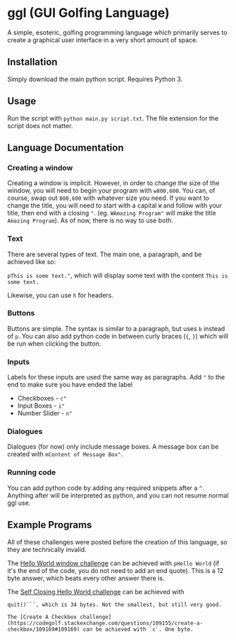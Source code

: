 # ggl (GUI Golfing Language)
A simple, esoteric, golfing programming language which primarily serves to create a graphical user interface in a very short amount of space.
## Installation
Simply download the main python script. Requires Python 3.
## Usage
Run the script with `python main.py script.txt`. The file extension for the script does not matter.
## Language Documentation
### Creating a window
Creating a window is implicit. However, in order to change the size of the window, you will need to begin your program with `w800,600`. You can, of course, swap out `800,600` with whatever size you need. If you want to change the title, you will need to start with a capital `W` and follow with your title, then end with a closing `"`. (eg. `WAmazing Program"` will make the title `Amazing Program`). As of now, there is no way to use both.
### Text
There are several types of text. The main one, a paragraph, and be achieved like so:

`pThis is some text."`, which will display some text with the content `This is some text.`

Likewise, you can use `h` for headers.
### Buttons
Buttons are simple. The syntax is similar to a paragraph, but uses `b` instead of `p`. You can also add python code in between curly braces (`{`, `}`) which will be run when clicking the button.
### Inputs
Labels for these inputs are used the same way as paragraphs. Add `"` to the end to make sure you have ended the label
+ Checkboxes - `c"`
+ Input Boxes - `i"`
+ Number Slider - `n"`
### Dialogues
Dialogues (for now) only include message boxes. A message box can be created with `mContent of Message Box"`.
### Running code
You can add python code by adding any required snippets after a `^`. Anything after will be interpreted as python, and you can not resume normal ggl use.
## Example Programs
All of these challenges were posted before the creation of this language, so they are technically invalid.


The [Hello World window challenge](https://codegolf.stackexchange.com/questions/15417/hello-world-window) can be achieved with `pHello World` (if it's the end of the code, you do not need to add an end quote). This is a 12 byte answer, which beats every other answer there is.

The [Self Closing Hello World challenge](https://codegolf.stackexchange.com/questions/28370/write-a-hello-world-gui-program-that-closes-itself-after-three-seconds) can be achieved with
```pHello World"^time.sleep(3)
quit()```, which is 34 bytes. Not the smallest, but still very good.

The [Create A Checkbox challenge](https://codegolf.stackexchange.com/questions/109155/create-a-checkbox/109169#109169) can be achieved with `c`. One byte.
